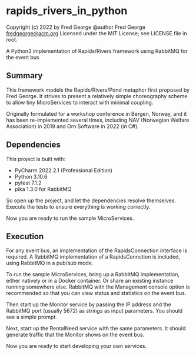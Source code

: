 # rapids_rivers_in_python

Copyright (c) 2022 by Fred George 
@author Fred George  fredgeorge@acm.org
Licensed under the MIT License; see LICENSE file in root.

A Python3 implementation of Rapids/Rivers framework using RabbitMQ for the event bus

## Summary

This framework models the Rapids/Rivers/Pond metaphor first proposed by Fred George.
It strives to present a relatively simple choreography scheme to allow tiny MicroServices
to interact with minimal coupling.

Originally formulated for a workshop conference in Bergen, Norway, and it has been re-implemented
several times, including NAV (Norwegian Welfare Association) in 2019 and Orn Software in 2022 (in C#).

## Dependencies

This project is built with:

- PyCharm 2022.2.1 (Professional Edition)
- Python 3.10.6
- pytest 7.1.2
- pika 1.3.0 for RabbitMQ

So open up the project, and let the dependencies resolve themselves. Execute the tests
to ensure everything is working correctly.

Now you are ready to run the sample MicroServices.

## Execution

For any event bus, an implementation of the RapidsConnection interface is required.
A RabbitMQ implementation of a RapidsConnction is included, using RabbitMQ in a 
pub/sub mode.

To run the sample MicroServices, bring up a RabbitMQ implementation, either natively 
or in a Docker container. Or share an existing instance running somewhere else. 
RabbitMQ with the Management console option is recommended so that you can view status
and statistics on the event bus.

Then start up the Monitor service by passing the IP address and the RabbitMQ 
port (usually 5672) as _strings_ as input parameters. You should see a simple prompt.

Next, start up the RentalNeed service with the same parameters. It should generate
traffic that the Monitor shows on the event bus.

Now you are ready to start developing your own services.

